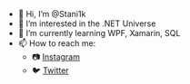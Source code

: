 - 👋 Hi, I’m @Stani1k
- 👀 I’m interested in the .NET Universe 
- 🌱 I’m currently learning WPF, Xamarin, SQL
- 📫 How to reach me:
  - :camera: [Instagram](https://www.instagram.com/michaus_sk/)
  - :bird: [Twitter](https://twitter.com/Stani1k)
<!---
Stani1k/Stani1k is a ✨ special ✨ repository because its `README.md` (this file) appears on your GitHub profile.
You can click the Preview link to take a look at your changes.
--->
